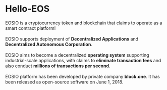 # Hello-EOS
EOSIO is a cryptocurrency token and blockchain that claims to operate as a smart contract platform!
<br/>
<br/>
EOSIO supports deployment of **Decentralized Applications** and **Decentralized Autonomous Corporation**.
<br/>
<br/>
EOSIO aims to become a decentralized **operating system** supporting industrial-scale applications, with claims to **eliminate transaction fees** and also conduct **millions of transactions per second**.
<br/>
<br/>
EOSIO platform has been developed by private company **block.one**. It has been released as open-source software on June 1, 2018.
